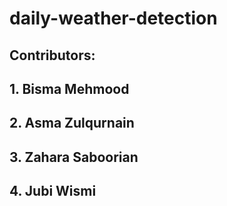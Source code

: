 # daily-weather-detection
## Contributors: 
## 1. Bisma Mehmood
## 2. Asma Zulqurnain
## 3. Zahara Saboorian
## 4. Jubi Wismi
